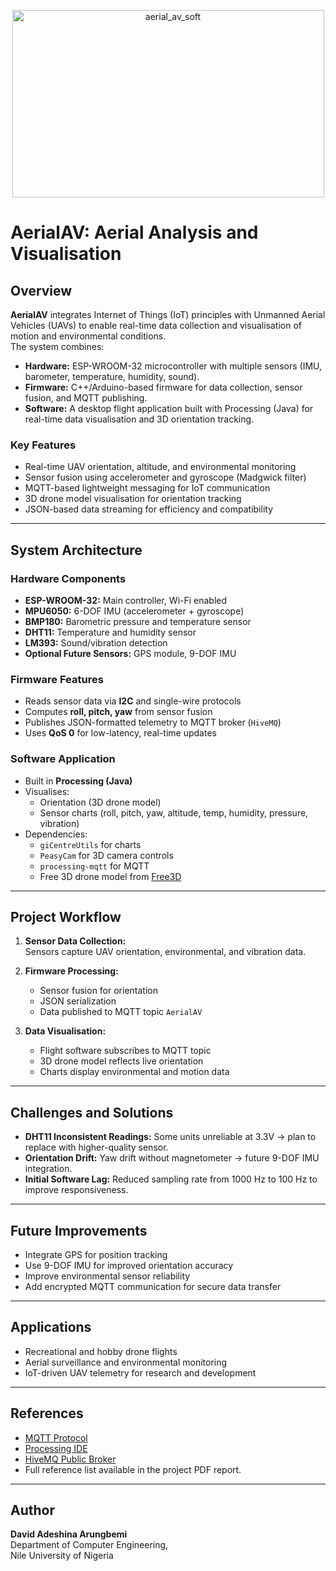 <p align="center">
  <img width="499" height="300" alt="aerial_av_soft" src="https://github.com/user-attachments/assets/5cce518c-ea5c-4337-a344-880d3d558b32" />
</p>


# AerialAV: Aerial Analysis and Visualisation

## Overview
**AerialAV** integrates Internet of Things (IoT) principles with Unmanned Aerial Vehicles (UAVs) to enable real-time data collection and visualisation of motion and environmental conditions.  
The system combines:

- **Hardware:** ESP-WROOM-32 microcontroller with multiple sensors (IMU, barometer, temperature, humidity, sound).  
- **Firmware:** C++/Arduino-based firmware for data collection, sensor fusion, and MQTT publishing.  
- **Software:** A desktop flight application built with Processing (Java) for real-time data visualisation and 3D orientation tracking.

### Key Features
- Real-time UAV orientation, altitude, and environmental monitoring
- Sensor fusion using accelerometer and gyroscope (Madgwick filter)
- MQTT-based lightweight messaging for IoT communication
- 3D drone model visualisation for orientation tracking
- JSON-based data streaming for efficiency and compatibility

---

## System Architecture

### Hardware Components
- **ESP-WROOM-32:** Main controller, Wi-Fi enabled
- **MPU6050:** 6-DOF IMU (accelerometer + gyroscope)
- **BMP180:** Barometric pressure and temperature sensor
- **DHT11:** Temperature and humidity sensor
- **LM393:** Sound/vibration detection
- **Optional Future Sensors:** GPS module, 9-DOF IMU

### Firmware Features
- Reads sensor data via **I2C** and single-wire protocols
- Computes **roll, pitch, yaw** from sensor fusion
- Publishes JSON-formatted telemetry to MQTT broker (`HiveMQ`)
- Uses **QoS 0** for low-latency, real-time updates

### Software Application
- Built in **Processing (Java)**
- Visualises:
  - Orientation (3D drone model)
  - Sensor charts (roll, pitch, yaw, altitude, temp, humidity, pressure, vibration)
- Dependencies:
  - `giCentreUtils` for charts
  - `PeasyCam` for 3D camera controls
  - `processing-mqtt` for MQTT
  - Free 3D drone model from [Free3D](https://free3d.com)

---

## Project Workflow

1. **Sensor Data Collection:**  
   Sensors capture UAV orientation, environmental, and vibration data.

2. **Firmware Processing:**  
   - Sensor fusion for orientation  
   - JSON serialization  
   - Data published to MQTT topic `AerialAV`

3. **Data Visualisation:**  
   - Flight software subscribes to MQTT topic  
   - 3D drone model reflects live orientation  
   - Charts display environmental and motion data

---

## Challenges and Solutions
- **DHT11 Inconsistent Readings:** Some units unreliable at 3.3V → plan to replace with higher-quality sensor.  
- **Orientation Drift:** Yaw drift without magnetometer → future 9-DOF IMU integration.  
- **Initial Software Lag:** Reduced sampling rate from 1000 Hz to 100 Hz to improve responsiveness.

---

## Future Improvements
- Integrate GPS for position tracking
- Use 9-DOF IMU for improved orientation accuracy
- Improve environmental sensor reliability
- Add encrypted MQTT communication for secure data transfer

---

## Applications
- Recreational and hobby drone flights
- Aerial surveillance and environmental monitoring
- IoT-driven UAV telemetry for research and development

---

## References
- [MQTT Protocol](https://en.wikipedia.org/wiki/MQTT)  
- [Processing IDE](https://processing.org/)  
- [HiveMQ Public Broker](https://www.hivemq.com/mqtt/public-mqtt-broker/)  
- Full reference list available in the project PDF report.

---

## Author
**David Adeshina Arungbemi**  
Department of Computer Engineering,  
Nile University of Nigeria
